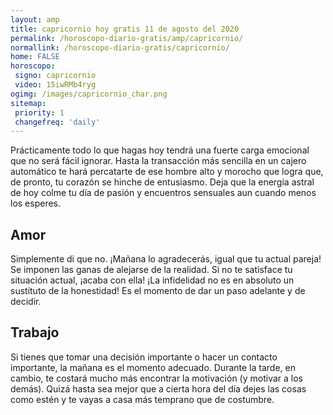 ```yaml
---
layout: amp
title: capricornio hoy gratis 11 de agosto del 2020 
permalink: /horoscopo-diario-gratis/amp/capricornio/
normallink: /horoscopo-diario-gratis/capricornio/
home: FALSE
horoscopo:
 signo: capricornio
 video: 15iwRMb4ryg
ogimg: /images/capricornio_char.png
sitemap:
 priority: 1
 changefreq: 'daily'
---
```



Prácticamente todo lo que hagas hoy tendrá una fuerte carga emocional que no será fácil ignorar. Hasta la transacción más sencilla en un cajero automático te hará percatarte de ese hombre alto y morocho que logra que, de pronto, tu corazón se hinche de entusiasmo. Deja que la energía astral de hoy colme tu día de pasión y encuentros sensuales aun cuando menos los esperes.

## Amor

Simplemente di que no. ¡Mañana lo agradecerás, igual que tu actual pareja! Se imponen las ganas de alejarse de la realidad. Si no te satisface tu situación actual, ¡acaba con ella! ¡La infidelidad no es en absoluto un sustituto de la honestidad! Es el momento de dar un paso adelante y de decidir.

## Trabajo

Si tienes que tomar una decisión importante o hacer un contacto importante, la mañana es el momento adecuado. Durante la tarde, en cambio, te costará mucho más encontrar la motivación (y motivar a los demás). Quizá hasta sea mejor que a cierta hora del día dejes las cosas como estén y te vayas a casa más temprano que de costumbre.